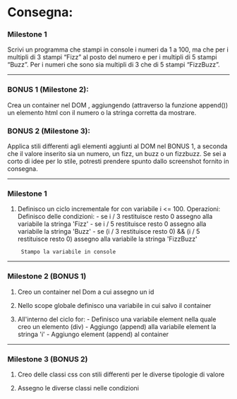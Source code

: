 # Consegna:

### Milestone 1
Scrivi un programma che stampi in console i numeri da 1 a 100, ma che per i multipli di 3 stampi “Fizz” al posto del numero e per i multipli di 5 stampi “Buzz”. Per i numeri che sono sia multipli di 3 che di 5 stampi “FizzBuzz”.

***

### BONUS 1 (Milestone 2):
Crea un container nel DOM , aggiungendo (attraverso la funzione append()) un elemento html con il numero o la stringa corretta da mostrare.

### BONUS 2 (Milestone 3):
Applica stili differenti agli elementi aggiunti al DOM nel BONUS 1, a seconda che il valore inserito sia un numero, un fizz, un buzz o un fizzbuzz. Se sei a corto di idee per lo stile, potresti prendere spunto dallo screenshot fornito in consegna.

***

### Milestone 1

1) Definisco un ciclo incrementale for con variabile i <= 100. Operazioni: 
        Definisco delle condizioni: 
        - se i / 3 restituisce resto 0 assegno alla variabile la stringa 'Fizz'
        - se i / 5 restituisce resto 0 assegno alla variabile la stringa 'Buzz'
        - se (i / 3 restituisce resto 0) && (i / 5 restituisce resto 0) assegno alla variabile la stringa 'FizzBuzz'

        Stampo la variabile in console 

***

### Milestone 2 (BONUS 1)

1) Creo un container nel Dom a cui assegno un id

2) Nello scope globale definisco una variabile in cui salvo il container

3) All'interno del ciclo for: 
        - Definisco una variabile element nella quale creo un elemento (div)
        - Aggiungo (append) alla variabile element la stringa 'i'
        - Aggiungo element (append) al container 

***

### Milestone 3 (BONUS 2)

1) Creo delle classi css con stili differenti per le diverse tipologie di valore  

2) Assegno le diverse classi nelle condizioni 